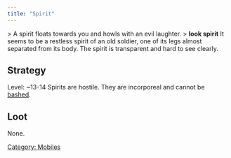 ```yaml
---
title: "Spirit"
---
```


\> A spirit floats towards you and howls with an evil laughter.
\> **look spirit**
It seems to be a restless spirit of an old soldier, one of its legs
almost separated from its body. The spirit is transparent and hard
to see clearly.

## Strategy

Level: ~13-14
Spirits are hostile. They are incorporeal and cannot be
[bashed](bash "wikilink").

## Loot

None.

[Category: Mobiles](Category:_Mobiles "wikilink")